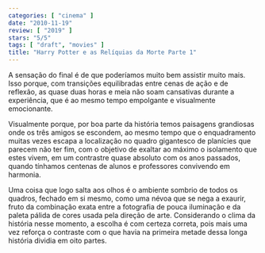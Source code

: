 ```yaml
---
categories: [ "cinema" ]
date: "2010-11-19"
review: [ "2019" ]
stars: "5/5"
tags: [ "draft", "movies" ]
title: "Harry Potter e as Relíquias da Morte Parte 1"
---
```

A sensação do final é de que poderíamos muito bem assistir muito
mais. Isso porque, com transições equilibradas entre cenas de ação e
de reflexão, as quase duas horas e meia não soam cansativas durante a
experiência, que é ao mesmo tempo empolgante e visualmente emocionante.

Visualmente porque, por boa parte da história temos paisagens grandiosas
onde os três amigos se escondem, ao mesmo tempo que o enquadramento
muitas vezes escapa a localização no quadro gigantesco de planícies que
parecem não ter fim, com o objetivo de exaltar ao máximo o isolamento
que estes vivem, em um contrastre quase absoluto com os anos passados,
quando tínhamos centenas de alunos e professores convivendo em harmonia.

Uma coisa que logo salta aos olhos é o ambiente sombrio de todos os
quadros, fechado em si mesmo, como uma névoa que se nega a exaurir,
fruto da combinação exata entre a fotografia de pouca iluminação e
da paleta pálida de cores usada pela direção de arte. Considerando
o clima da história nesse momento, a escolha é com certeza correta,
pois mais uma vez reforça o contraste com o que havia na primeira metade
dessa longa história dividia em oito partes.

